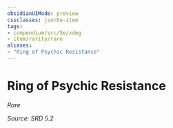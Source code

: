 ```yaml
---
obsidianUIMode: preview
cssclasses: json5e-item
tags:
- compendium/src/5e/xdmg
- item/rarity/rare
aliases: 
- "Ring of Psychic Resistance"
---
```

# Ring of Psychic Resistance
*Rare*  


*Source: SRD 5.2*